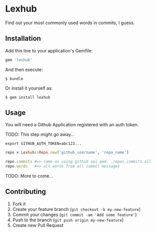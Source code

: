 # Lexhub

Find out your most commonly used words in commits, I guess.

## Installation

Add this line to your application's Gemfile:

```ruby
gem 'lexhub'
```

And then execute:

    $ bundle

Or install it yourself as:

    $ gem install lexhub

## Usage

You will need a Github Application registered with an auth token.

TODO: This step might go away...

```
export GITHUB_AUTH_TOKEN=abc123...
```

```ruby
repo = Lexhub::Repo.new('github_username', 'repo_name')

repo.commits #=> same as using github api gem, .repos.commits.all
repo.words   #=> all words from all commit messages

```

TODO: More to come...

## Contributing

1. Fork it
2. Create your feature branch (`git checkout -b my-new-feature`)
3. Commit your changes (`git commit -am 'Add some feature'`)
4. Push to the branch (`git push origin my-new-feature`)
5. Create new Pull Request

